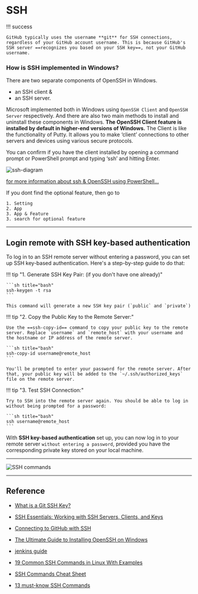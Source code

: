 # SSH

!!! success

    GitHub typically uses the username **git** for SSH connections, regardless of your GitHub account username. This is because GitHub's SSH server ==recognizes you based on your SSH key==, not your GitHub username.

### How is SSH implemented in Windows?

There are two separate components of OpenSSH in Windows.

- an SSH client &
- an SSH server.

Microsoft implemented both in Windows using `OpenSSH Client` and `OpenSSH Server` respectively. And there are also two main methods to install and uninstall these components in Windows.
**The OpenSSH Client feature is installed by default in higher-end versions of Windows.** The Client is like the functionality of Putty. It allows you to make ‘client’ connections to other servers and devices using various secure protocols.

You can confirm if you have the client installed by opening a command prompt or PowerShell prompt and typing ‘ssh’ and hitting Enter.

![ssh-diagram](https://petri-media.s3.amazonaws.com/2021/11/Screenshot-2021-11-08-134530.png)

[for more information about ssh & OpenSSH using PowerShell...](https://petri.com/the-ultimate-guide-to-installing-openssh-on-windows/)

If you dont find the optional feature, then go to

```
1. Setting
2. App
3. App & Feature
3. search for optional feature
```

---

## Login remote with SSH key-based authentication

To log in to an SSH remote server without entering a password, you can set up SSH key-based authentication. Here's a step-by-step guide to do that:

!!! tip "1. Generate SSH Key Pair: (if you don't have one already)"

    ```sh title="bash"
    ssh-keygen -t rsa
    ```

    This command will generate a new SSH key pair (`public` and `private`)

!!! tip "2. Copy the Public Key to the Remote Server:"

    Use the ==ssh-copy-id== command to copy your public key to the remote server. Replace `username` and `remote_host` with your username and the hostname or IP address of the remote server.

    ```sh title="bash"
    ssh-copy-id username@remote_host
    ```

    You'll be prompted to enter your password for the remote server. After that, your public key will be added to the `~/.ssh/authorized_keys` file on the remote server.

!!! tip "3. Test SSH Connection:"

    Try to SSH into the remote server again. You should be able to log in without being prompted for a password:

    ```sh title="bash"
    ssh username@remote_host
    ```

With **SSH key-based authentication** set up, you can now log in to your remote server `without entering a password`, provided you have the corresponding private key stored on your local machine.


---

![SSH commands](../assets/video/GPygmfeXkAABEOX.jpeg)

---

## Reference

- [What is a Git SSH Key? ](https://www.atlassian.com/git/tutorials/git-ssh)
- [SSH Essentials: Working with SSH Servers, Clients, and Keys](https://www.digitalocean.com/community/tutorials/ssh-essentials-working-with-ssh-servers-clients-and-keys)
- [Connecting to GitHub with SSH](https://docs.github.com/en/authentication/connecting-to-github-with-ssh)
- [The Ultimate Guide to Installing OpenSSH on Windows](https://petri.com/the-ultimate-guide-to-installing-openssh-on-windows/)
- [jenkins guide](https://phoenixnap.com/kb/how-to-configure-docker-in-jenkins)

- [19 Common SSH Commands in Linux With Examples](https://phoenixnap.com/kb/linux-ssh-commands)
- [SSH Commands Cheat Sheet](https://stationx.net/ssh-commands-cheat-sheet/)
- [13 must-know SSH Commands](https://www.marcobehler.com/guides/ssh-commands#_scp)
